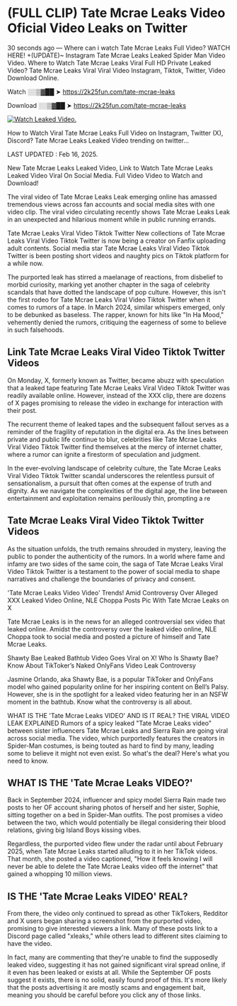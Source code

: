 # (FULL CLIP) Tate Mcrae Leaks Video Oficial Video Leaks on Twitter

30 seconds ago — Where can i watch Tate Mcrae Leaks Full Video? WATCH HERE! +(UPDATE)~ Instagram Tate Mcrae Leaks Leaked Spider Man Video Video. Where to Watch Tate Mcrae Leaks Viral Full HD Private Leaked Video? Tate Mcrae Leaks Viral Viral Video Instagram, Tiktok, Twitter, Video Download Online.

Watch ░░▒▓██ ➤ https://2k25fun.com/tate-mcrae-leaks

Download ░░▒▓██ ➤ https://2k25fun.com/tate-mcrae-leaks

[![Watch Leaked Video.](https://miro.medium.com/v2/resize:fit:828/format:webp/1*cilzJN44JGOrTw9NJCrNHA.gif "Watch Leaked Video")](https://2k25fun.com/tate-mcrae-leaks)

How to Watch Viral Tate Mcrae Leaks Full Video on Instagram, Twitter (X), Discord? Tate Mcrae Leaks Leaked Video trending on twitter...

LAST UPDATED : Feb 16, 2025.

New Tate Mcrae Leaks Leaked Video, Link to Watch Tate Mcrae Leaks Leaked Video Viral On Social Media. Full Video Video to Watch and Download!

The viral video of Tate Mcrae Leaks Leak emerging online has amassed tremendous views across fan accounts and social media sites with one video clip. The viral video circulating recently shows Tate Mcrae Leaks Leak in an unexpected and hilarious moment while in public running errands.

Tate Mcrae Leaks Viral Video Tiktok Twitter New collections of Tate Mcrae Leaks Viral Video Tiktok Twitter is now being a creator on Fanfix uploading adult contents. Social media star Tate Mcrae Leaks Viral Video Tiktok Twitter is been posting short videos and naughty pics on Tiktok platform for a while now.

The purported leak has stirred a maelanage of reactions, from disbelief to morbid curiosity, marking yet another chapter in the saga of celebrity scandals that have dotted the landscape of pop culture. However, this isn't the first rodeo for Tate Mcrae Leaks Viral Video Tiktok Twitter when it comes to rumors of a tape. In March 2024, similar whispers emerged, only to be debunked as baseless. The rapper, known for hits like "In Ha Mood," vehemently denied the rumors, critiquing the eagerness of some to believe in such falsehoods.

## Link Tate Mcrae Leaks Viral Video Tiktok Twitter Videos

On Monday, X, formerly known as Twitter, became abuzz with speculation that a leaked tape featuring Tate Mcrae Leaks Viral Video Tiktok Twitter was readily available online. However, instead of the XXX clip, there are dozens of X pages promising to release the video in exchange for interaction with their post.

The recurrent theme of leaked tapes and the subsequent fallout serves as a reminder of the fragility of reputation in the digital era. As the lines between private and public life continue to blur, celebrities like Tate Mcrae Leaks Viral Video Tiktok Twitter find themselves at the mercy of internet chatter, where a rumor can ignite a firestorm of speculation and judgment.

In the ever-evolving landscape of celebrity culture, the Tate Mcrae Leaks Viral Video Tiktok Twitter scandal underscores the relentless pursuit of sensationalism, a pursuit that often comes at the expense of truth and dignity. As we navigate the complexities of the digital age, the line between entertainment and exploitation remains perilously thin, prompting a re

##  Tate Mcrae Leaks Viral Video Tiktok Twitter Videos

As the situation unfolds, the truth remains shrouded in mystery, leaving the public to ponder the authenticity of the rumors. In a world where fame and infamy are two sides of the same coin, the saga of Tate Mcrae Leaks Viral Video Tiktok Twitter is a testament to the power of social media to shape narratives and challenge the boundaries of privacy and consent.

'Tate Mcrae Leaks Video Video' Trends! Amid Controversy Over Alleged XXX Leaked Video Online, NLE Choppa Posts Pic With Tate Mcrae Leaks on X

Tate Mcrae Leaks is in the news for an alleged controversial sex video that leaked online. Amidst the controversy over the leaked video online, NLE Choppa took to social media and posted a picture of himself and Tate Mcrae Leaks.

Shawty Bae Leaked Bathtub Video Goes Viral on X! Who Is Shawty Bae? Know About TikToker’s Naked OnlyFans Video Leak Controversy

Jasmine Orlando, aka Shawty Bae, is a popular TikToker and OnlyFans model who gained popularity online for her inspiring content on Bell’s Palsy. However, she is in the spotlight for a leaked video featuring her in an NSFW moment in the bathtub. Know what the controversy is all about.

WHAT IS THE 'Tate Mcrae Leaks VIDEO' AND IS IT REAL? THE VIRAL VIDEO LEAK EXPLAINED Rumors of a spicy leaked "Tate Mcrae Leaks video" between sister influencers Tate Mcrae Leaks and Sierra Rain are going viral across social media. The video, which purportedly features the creators in Spider-Man costumes, is being touted as hard to find by many, leading some to believe it might not even exist. So what's the deal? Here's what you need to know.

## WHAT IS THE 'Tate Mcrae Leaks VIDEO?'

Back in September 2024, influencer and spicy model Sierra Rain made two posts to her OF account sharing photos of herself and her sister, Sophie, sitting together on a bed in Spider-Man outfits. The post promises a video between the two, which would potentially be illegal considering their blood relations, giving big Island Boys kissing vibes.

Regardless, the purported video flew under the radar until about February 2025, when Tate Mcrae Leaks started alluding to it in her TikTok videos. That month, she posted a video captioned, "How it feels knowing I will never be able to delete the Tate Mcrae Leaks video off the internet" that gained a whopping 10 million views.

## IS THE 'Tate Mcrae Leaks VIDEO' REAL?

From there, the video only continued to spread as other TikTokers, Redditor and X users began sharing a screenshot from the purported video, promising to give interested viewers a link. Many of these posts link to a Discord page called "xleaks," while others lead to different sites claiming to have the video.

In fact, many are commenting that they're unable to find the supposedly leaked video, suggesting it has not gained significant viral spread online, if it even has been leaked or exists at all. While the September OF posts suggest it exists, there is no solid, easily found proof of this. It's more likely that the posts advertising it are mostly scams and engagement bait, meaning you should be careful before you click any of those links.